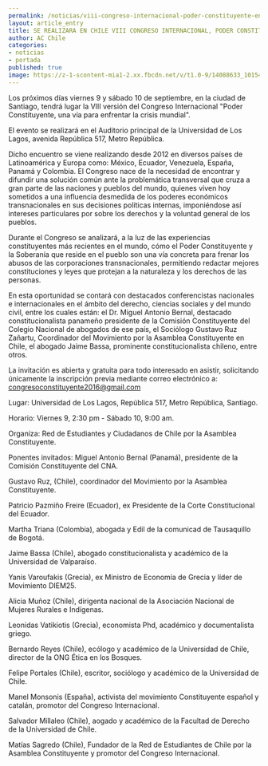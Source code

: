 ```yaml
---
permalink: /noticias/viii-congreso-internacional-poder-constituyente-en-chile.html
layout: article_entry
title: SE REALIZARA EN CHILE VIII CONGRESO INTERNACIONAL, PODER CONSTITUYENTE UNA VÍA PARA ENFRENTAR LA CRISIS MUNDIAL
author: AC Chile
categories: 
- noticias
- portada
published: true
image: https://z-1-scontent-mia1-2.xx.fbcdn.net/v/t1.0-9/14088633_10154322598436397_4937967983347969661_n.jpg?oh=05727a9762e79451d3c792a32ba3f9b6&oe=588377ED
---
```


Los próximos días viernes 9 y sábado 10 de septiembre, en la ciudad de Santiago, tendrá lugar la VIII versión del Congreso Internacional "Poder Constituyente, una vía para enfrentar la crisis mundial". 

El evento se realizará en el Auditorio principal de la Universidad de Los Lagos, avenida República 517, Metro República. 

Dicho encuentro se viene realizando desde 2012 en diversos países de Latinoamérica y Europa como: México, Ecuador, Venezuela, España, Panamá y Colombia. El Congreso nace de la necesidad de encontrar y difundir una solución común ante la problemática transversal que cruza a gran parte de las naciones y pueblos del mundo, quienes viven hoy sometidos a una influencia desmedida de los poderes económicos transnacionales en sus decisiones políticas internas, imponiéndose así intereses particulares por sobre los derechos y la voluntad general de los pueblos. 

Durante el Congreso se analizará, a la luz de las experiencias constituyentes más recientes en el mundo, cómo el Poder Constituyente y la Soberanía que reside en el pueblo son una vía concreta para frenar los abusos de las corporaciones transnacionales, permitiendo redactar mejores constituciones y leyes que protejan a la naturaleza y los derechos de las personas. 

En esta oportunidad se contará con destacados conferencistas nacionales e internacionales en el ámbito del derecho, ciencias sociales y del mundo civil, entre los cuales están: el Dr. Miguel Antonio Bernal, destacado constitucionalista panameño presidente de la Comisión Constituyente del Colegio Nacional de abogados de ese país, el Sociólogo Gustavo Ruz Zañartu, Coordinador del Movimiento por la Asamblea Constituyente en Chile, el abogado Jaime Bassa, prominente constitucionalista chileno, entre otros.

La invitación es abierta y gratuita para todo interesado en asistir, solicitando únicamente la inscripción previa mediante correo electrónico a: congresoconstituyente2016@gmail.com

Lugar: Universidad de Los Lagos, República 517, Metro República, Santiago.

Horario: Viernes 9, 2:30 pm - Sábado 10, 9:00 am.

Organiza: Red de Estudiantes y Ciudadanos de Chile por la Asamblea Constituyente.

Ponentes invitados:
Miguel Antonio Bernal (Panamá), presidente de la Comisión Constituyente del CNA.

Gustavo Ruz, (Chile), coordinador del Movimiento por la Asamblea Constituyente.

Patricio Pazmiño Freire (Ecuador), ex Presidente de la Corte Constitucional del Ecuador.

Martha Triana (Colombia), abogada y Edil de la comunicad de Tausaquillo de Bogotá.

Jaime Bassa (Chile), abogado constitucionalista y académico de la Universidad de Valparaíso.

Yanis Varoufakis (Grecia), ex Ministro de Economía de Grecia y líder de Movimiento DIEM25.

Alicia Muñoz (Chile), dirigenta nacional de la Asociación Nacional de Mujeres Rurales e Indígenas.

Leonidas Vatikiotis (Grecia), economista Phd, académico y documentalista griego.

Bernardo Reyes (Chile), ecólogo y académico de la Universidad de Chile, director de la ONG Ética en los Bosques.

Felipe Portales (Chile), escritor, sociólogo y académico de la Universidad de Chile.

Manel Monsonis (España), activista del movimiento Constituyente español y catalán, promotor del Congreso Internacional.

Salvador Millaleo (Chile), aogado y académico de la Facultad de Derecho de la Universidad de Chile.

Matías Sagredo (Chile), Fundador de la Red de Estudiantes de Chile por la Asamblea Constituyente y promotor del Congreso Internacional.
